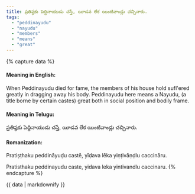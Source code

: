 ```yaml
---
title: ప్రతిష్ఠకు పెద్దినాయుడు చస్తే, యీడవ లేక యింటివాండ్లు చచ్చినారు.
tags:
  - "peddinayudu"
  - "nayudu"
  - "members"
  - "means"
  - "great"
---
```


{% capture data %}
#### Meaning in English:
When Peddinayudu died for fame, the members of his house hold sufl'ered greatly in dragging away his body.
Peddinayudu here means a Nayudu, (a title borne by certain castes) great both in social position and bodily frame.

#### Meaning in Telugu:
ప్రతిష్ఠకు పెద్దినాయుడు చస్తే, యీడవ లేక యింటివాండ్లు చచ్చినారు.

#### Romanization:
Pratiṣṭhaku peddināyuḍu castē, yīḍava lēka yiṇṭivāṇḍlu caccināru.

Pratisthaku peddinayudu caste, yidava leka yintivandlu caccinaru.
{% endcapture %}

{{ data | markdownify }}

